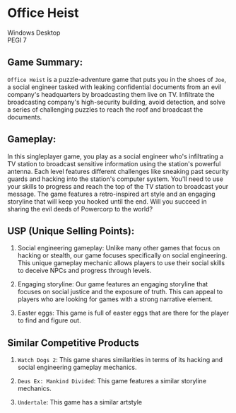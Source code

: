 # Office Heist

Windows Desktop  
PEGI 7

## Game Summary:
`Office Heist` is a puzzle-adventure game that puts you in the shoes of `Joe`, a social engineer tasked with leaking confidential documents from an evil company's headquarters by broadcasting them live on TV. Infiltrate the broadcasting company's high-security building, avoid detection, and solve a series of challenging puzzles to reach the roof and broadcast the documents.

## Gameplay:
In this singleplayer game, you play as a social engineer who's infiltrating a TV station to broadcast sensitive information using the station's powerful antenna. Each level features different challenges like sneaking past security guards and hacking into the station's computer system. You'll need to use your skills to progress and reach the top of the TV station to broadcast your message. The game features a retro-inspired art style and an engaging storyline that will keep you hooked until the end. Will you succeed in sharing the evil deeds of Powercorp to the world?

## USP (Unique Selling Points):
1. Social engineering gameplay: Unlike many other games that focus on hacking or stealth, our game focuses specifically on social engineering. This unique gameplay mechanic allows players to use their social skills to deceive NPCs and progress through levels.

2. Engaging storyline: Our game features an engaging storyline that focuses on social justice and the exposure of truth. This can appeal to players who are looking for games with a strong narrative element.

3. Easter eggs: This game is full of easter eggs that are there for the player to find and figure out.

## Similar Competitive Products
1. `Watch Dogs 2`: This game shares similarities in terms of its hacking and social engineering gameplay mechanics.

2. `Deus Ex: Mankind Divided`: This game features a similar storyline mechanics. 

3. `Undertale`: This game has a similar artstyle 
